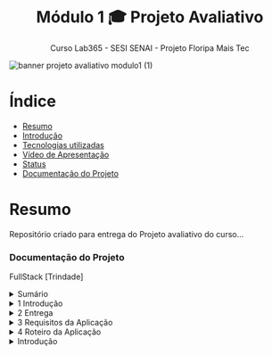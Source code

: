 <h1 align="center">Módulo 1 🎓 Projeto Avaliativo </h1>
<p align="center">Curso Lab365 - SESI SENAI - Projeto Floripa Mais Tec<p/>

![banner projeto avaliativo modulo1 (1)](https://user-images.githubusercontent.com/71991444/231337627-9487bd4a-a105-4027-b312-32d4c29490f6.jpg)

# Índice 

* [Resumo](#resumo)
* [Introdução](#introdução)
* [Tecnologias utilizadas](Organização-das-pastas-desse-repositório)
* [Vídeo de Apresentação](Em-andamento)
* [Status](Em-andamento)
* [Documentação do Projeto](Em-andamento)

# Resumo

Repositório criado para entrega do Projeto avaliativo do curso...


### Documentação do Projeto

<p>FullStack [Trindade]
 

 <details>
    <summary>Sumário</summary>
    <table>
      <thead>
      </thead>
      <corpo>
        <tr>
          <td> Introdução</td>
        </tr>
        <tr>
          <td> Entrega</td>
        <tr>
          <td> Requisitos da Aplicação</td>
        </tr>
      </tbody>
    </table>
  </details>
  <details>
    <summary>1 Introdução</summary>
    <table>
      <thead>
      </thead>
      <corpo>
        <tr>
          <td>A 365 Medical Inc, empresa líder no segmento tecnológico para gestão hospitalar, está tomando algumas ações para testar e automatizar determinados processos nos atendimentos de pacientes em âmbito hospitalar. O seu perfil chamou a atenção dos gestores, para criar o Produto Viável Mínimo (Inglês: MVP) da API Rest, que deverá ser construída utilizando JavaScript, ExpressJS e PostgreSQL.
</td>
        </tr>
    </tbody>
    </table>
  </details>
  <details>
    <summary>2 Entrega</summary>
    <table>
      <thead>
      </thead>
      <corpo>
        <tr>
          <td>O código deverá ser inserido e versionado no GitHub em modo privado, e o vídeo deverá ser inserido no Google Drive em modo leitor para qualquer pessoa com o link. Ambos os links deverão ser disponibilizados na tarefa Módulo 1 - Projeto Avaliativo, presente na semana 11 do AVA até o dia 23/04/2023 às 23h55.</td>
        </tr>
        <tr>
        <td>O repositório privado deverá ter as seguintes pessoas adicionadas:<br>
Henrique Douglas Cavalcante - douglas-cavalcante<br>
Operação DEVinHouse - devinhouse-operacao</td>
</tr>
        <tr>
        <td>Importante:<br>
Não serão aceitos projetos submetidos após a data limite da atividade, e, ou alterados depois de entregues. Lembre-se de não modificar o código no GitHub até receber sua nota e feedback.<br>
Não esqueça de submeter os links no AVA. Não serão aceitos projetos em que os links não tenham sido submetidos.
</td>
        </tr>
    </tbody>
    </table>
  </details>
  <details>
    <summary>3 Requisitos da Aplicação</summary>
    <table>
      <thead>
      </thead>
      <corpo>
        <tr>
          <td>A aplicação que deverá ser realizada individualmente deve contemplar os seguintes requisitos:<br>
- Ser uma API Rest desenvolvida em JavaScript com uso do ExpressJS;<br>
- Utilizar o banco de dados PostgreSQL;<br>
- Ser versionado no GitHub, possuindo uma documentação readme.md sobre o projeto e como utilizar;<br>
- Possuir um vídeo explicativo sobre o projeto.<br>
- Seguir o Roteiro da Aplicação;</td>
        </tr>
    </tbody>
    </table>
  </details>
  <details>
    <summary>4 Roteiro da Aplicação</summary>
    <table>
      <thead>
      </thead>
      <corpo>
        <tr>
          <td>A LABMedicine, deseja automatizar algumas ações de atendimento, criando um sistema para armazenamento de informações referente aos pacientes, enfermeiros e médicos.
</td>
        </tr>
        <tr>
          <td>4.1 FORMATO DO SISTEMA<br>
O sistema deve conter os tipos de cadastros abaixo, cada um com suas características.<br>
Carregamento de Dados Iniciais<br>
Deve ser utilizado como Sistema Gerenciador de Banco de Dados o PostgreSQL, e a aplicação deve usar como nome do banco de dados labmedicinebd.
</td>
        </tr>
        <tr>
        <td>S01 - Cadastro de Paciente<br>
Serviço de cadastro de Paciente, cuja deve possuir os seguintes atributos:<br>
Identificador: Um número que deve ser incrementado automaticamente<br>
Nome Completo: Deve ser um texto<br>
Gênero: Deve ser um texto<br>
Data de Nascimento: Obrigatório, data válida.<br>
CPF: Deve ser texto<br>
Telefone: Deve ser texto<br>
Contato de Emergência: Obrigatório, Deve ser texto<br>
Lista de Alergias: Não obrigatório para a criação da classe<br>
Lista de Cuidados Específicos: Não obrigatório para a criação da classe<br>
Convênio: Não obrigatório para a criação da classe<br>
Status de Atendimento: Um paciente pode estar com as seguintes situações:<br>
Aguardando Atendimento<br>
Em Atendimento<br>
Atendido<br>
Não Atendido<br>
Total de atendimentos realizados.<br>
Este item é um contador que inicia em zero. Sempre que um médico realiza um atendimento este valor deve ser incrementado.<br>
<br>
Definição do Endpoint:<br>
Request:<br>
HTTP POST no path /api/pacientes<br>
No corpo da request, informar objeto json com os campos<br>
Todos os campos obrigatórios devem ser validados. O CPF deve ser único por paciente. Validar se o CPF informado já foi cadastrado no sistema.<br>
Response:<br>
HTTP Status Code 201 (CREATED) em caso de sucesso, constando no corpo da resposta o código atribuído ao novo paciente cadastrado, além dos demais campos. No response, retornar os campos adicionais “identificador” e “atendimentos”, usando obrigatoriamente estes nomes para os campos.<br>
HTTP Status Code 400 (Bad Request) em caso de requisição com dados inválidos, informando mensagem de erro explicativa no corpo do response. <br>
HTTP Status Code 409 (Conflict) em caso de CPF já cadastrado, informando mensagem de erro explicativa no corpo do response.</dt>
        </tr>
    </tbody>
    </table>
  </details>
  <details>
    <summary>Introdução</summary>
    <table>
      <thead>
      </thead>
      <corpo>
        <tr>
          <td>Texto</td>
        </tr>
    </tbody>
    </table>
  </details>

 
 
 

